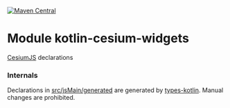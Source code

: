 [![Maven Central](https://img.shields.io/maven-central/v/org.jetbrains.kotlin-wrappers/kotlin-cesium-widgets)](https://search.maven.org/artifact/org.jetbrains.kotlin-wrappers/kotlin-cesium-widgets)

# Module kotlin-cesium-widgets

[CesiumJS](http://cesium.com/cesiumjs/) declarations

### Internals

Declarations in [src/jsMain/generated](./src/jsMain/generated) are generated
by [types-kotlin](https://github.com/karakum-team/types-kotlin). Manual changes are prohibited.
